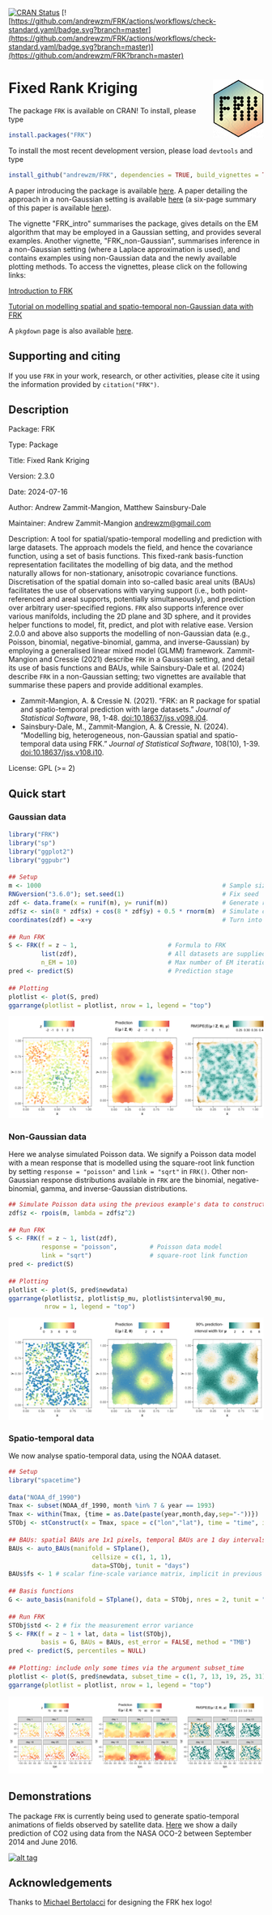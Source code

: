 <!-- [![Build Status](https://travis-ci.org/andrewzm/FRK.svg)](https://travis-ci.org/andrewzm/FRK)
[![codecov.io](https://codecov.io/github/andrewzm/FRK/coverage.svg?branch=master)](https://codecov.io/github/andrewzm/FRK?branch=master) -->

<!-- badges: start -->

<a href="https://cran.r-project.org/package=FRK"
class="FRK-release"><img
src="https://www.r-pkg.org/badges/version/FRK"
alt="CRAN Status" /></a>
[![https://github.com/andrewzm/FRK/actions/workflows/check-standard.yaml/badge.svg?branch=master](https://github.com/andrewzm/FRK/actions/workflows/check-standard.yaml/badge.svg?branch=master)](https://github.com/andrewzm/FRK?branch=master)

<!-- badges: end -->


# Fixed Rank Kriging <img align="right" width="100" src="https://github.com/andrewzm/FRK/blob/master/man/figures/FRK_logo2.png?raw=true">


The package `FRK` is available on CRAN! To install, please type

```r
install.packages("FRK")
```

To install the most recent development version, please load `devtools` and type

```r
install_github("andrewzm/FRK", dependencies = TRUE, build_vignettes = TRUE)
```

A paper introducing the package is available [here](https://www.jstatsoft.org/article/view/v098i04). A paper detailing the approach in a non-Gaussian setting is available [here](https://arxiv.org/abs/2110.02507) (a six-page summary of this paper is available [here](https://github.com/andrewzm/FRK/raw/master/FRKv2_6page.pdf)).

The vignette "FRK_intro" summarises the package, gives details on the EM algorithm that may be employed in a Gaussian setting, and provides several examples. Another vignette, "FRK_non-Gaussian", summarises inference in a non-Gaussian setting (where a Laplace approximation is used), and contains examples using non-Gaussian data and the newly available plotting methods. To access the vignettes, please click on the following links:

[Introduction to FRK](https://cran.r-project.org/web/packages/FRK/vignettes/FRK_intro.pdf)

[Tutorial on modelling spatial and spatio-temporal non-Gaussian data with FRK](https://cran.r-project.org/web/packages/FRK/vignettes/FRK_non-Gaussian.pdf)

 A `pkgdown` page is also available [here](https://andrewzm.github.io/FRK/).


## Supporting and citing

If you use `FRK` in your work, research, or other activities, please cite it using the information provided by `citation("FRK")`. 


Description
------------

Package: FRK

Type: Package

Title: Fixed Rank Kriging

Version: 2.3.0

Date: 2024-07-16

Author: Andrew Zammit-Mangion, Matthew Sainsbury-Dale

Maintainer: Andrew Zammit-Mangion <andrewzm@gmail.com>

Description: A tool for spatial/spatio-temporal modelling and prediction with large datasets. The approach models the field, and hence the covariance function, using a set of basis functions. This fixed-rank basis-function representation facilitates the modelling of big data, and the method naturally allows for non-stationary, anisotropic covariance functions. Discretisation of the spatial domain into so-called basic areal units (BAUs) facilitates the use of observations with varying support (i.e., both point-referenced and areal supports, potentially simultaneously), and prediction over arbitrary user-specified regions. `FRK` also supports inference over various manifolds, including the 2D plane and 3D sphere, and it provides helper functions to model, fit, predict, and plot with relative ease. Version 2.0.0 and above also supports the modelling of non-Gaussian data (e.g., Poisson, binomial, negative-binomial, gamma, and inverse-Gaussian) by employing a generalised linear mixed model (GLMM) framework.  Zammit-Mangion and Cressie (2021) describe `FRK` in a Gaussian setting, and detail its use of basis functions and BAUs, while Sainsbury-Dale et al. (2024) describe `FRK` in a non-Gaussian setting; two vignettes are available that summarise these papers and provide additional examples.

* Zammit-Mangion, A. & Cressie N. (2021). “FRK: an R package for spatial and spatio-temporal prediction with large datasets.” *Journal of Statistical Software*, 98, 1-48. [doi:10.18637/jss.v098.i04](doi:10.18637/jss.v098.i04).
* Sainsbury-Dale, M., Zammit-Mangion, A. & Cressie, N. (2024). “Modelling big, heterogeneous, non-Gaussian spatial and spatio-temporal data using FRK.” *Journal of Statistical Software*, 108(10), 1-39. [doi:10.18637/jss.v108.i10](doi:10.18637/jss.v108.i10).  


License: GPL (>= 2)


Quick start
------------

### Gaussian data


```r
library("FRK")
library("sp")
library("ggplot2")
library("ggpubr")

## Setup
m <- 1000                                                  # Sample size
RNGversion("3.6.0"); set.seed(1)                           # Fix seed
zdf <- data.frame(x = runif(m), y= runif(m))               # Generate random locs
zdf$z <- sin(8 * zdf$x) + cos(8 * zdf$y) + 0.5 * rnorm(m)  # Simulate data
coordinates(zdf) = ~x+y                                    # Turn into sp object

## Run FRK
S <- FRK(f = z ~ 1,                         # Formula to FRK
         list(zdf),                         # All datasets are supplied in list
         n_EM = 10)                         # Max number of EM iterations
pred <- predict(S)                          # Prediction stage

## Plotting
plotlist <- plot(S, pred)
ggarrange(plotlist = plotlist, nrow = 1, legend = "top")

```

<!---
ggsave(
  filename = "Gaussian_data.png", device = "png",
  width = 10, height = 4,
  path = "man/figures/"
)
--->

![(Left) Gaussian data. (Centre) Predictions. (Right) Standard errors.](https://github.com/andrewzm/FRK/blob/master/man/figures/Gaussian_data.png?raw=true)

### Non-Gaussian data

Here we analyse simulated Poisson data. We signify a Poisson data model with a mean response that is modelled using the square-root link function by setting `response = "poisson"` and `link = "sqrt"` in `FRK()`. Other non-Gaussian response distributions available in `FRK` are the binomial, negative-binomial, gamma, and inverse-Gaussian distributions.

```r
## Simulate Poisson data using the previous example's data to construct a mean
zdf$z <- rpois(m, lambda = zdf$z^2)

## Run FRK
S <- FRK(f = z ~ 1, list(zdf),                          
         response = "poisson",         # Poisson data model
         link = "sqrt")                # square-root link function
pred <- predict(S)                            

## Plotting
plotlist <- plot(S, pred$newdata)
ggarrange(plotlist$z, plotlist$p_mu, plotlist$interval90_mu,
          nrow = 1, legend = "top")

```    
<!---
ggsave(
  filename = "Poisson_data.png", device = "png",
  width = 10, height = 4,
  path = "man/figures/"
)
--->

![(Left) Poisson data. (Centre) Prediction of the mean response. (Right) Prediction interval width of the mean response.](https://github.com/andrewzm/FRK/blob/master/man/figures/Poisson_data.png?raw=true)


### Spatio-temporal data

We now analyse spatio-temporal data, using the NOAA dataset.

```r
## Setup
library("spacetime")

data("NOAA_df_1990")
Tmax <- subset(NOAA_df_1990, month %in% 7 & year == 1993)
Tmax <- within(Tmax, {time = as.Date(paste(year,month,day,sep="-"))})
STObj <- stConstruct(x = Tmax, space = c("lon","lat"), time = "time", interval = TRUE)

## BAUs: spatial BAUs are 1x1 pixels, temporal BAUs are 1 day intervals
BAUs <- auto_BAUs(manifold = STplane(),
                       cellsize = c(1, 1, 1),    
                       data=STObj, tunit = "days")
BAUs$fs <- 1 # scalar fine-scale variance matrix, implicit in previous examples

## Basis functions
G <- auto_basis(manifold = STplane(), data = STObj, nres = 2, tunit = "days")

## Run FRK
STObj$std <- 2 # fix the measurement error variance
S <- FRK(f = z ~ 1 + lat, data = list(STObj),
         basis = G, BAUs = BAUs, est_error = FALSE, method = "TMB")
pred <- predict(S, percentiles = NULL)

## Plotting: include only some times via the argument subset_time
plotlist <- plot(S, pred$newdata, subset_time = c(1, 7, 13, 19, 25, 31))
ggarrange(plotlist = plotlist, nrow = 1, legend = "top")
```

<!---
## Apply a labeller so the facet shows day x rather than just x
facet_names <- paste0("day ", unique(pred$newdata$t))
names(facet_names) <- unique(pred$newdata$t)
plotlist <- lapply(plotlist, function(gg) gg + facet_wrap(~t, labeller = as_labeller(facet_names)))

ggsave(
  ggarrange(plotlist = plotlist, nrow = 1, legend = "top"),
  filename = "ST_data.png", device = "png",
  width = 12.5, height = 3.8,
  path = "man/figures/"
)
--->

![(Left) Prediction of spatio-temporal process. (Right) Prediction interval width.](https://github.com/andrewzm/FRK/blob/master/man/figures/ST_data.png?raw=true)


[//]: # (Currently `FRK` is not installing on OSX with `build_vignettes=TRUE` as it fails to find `texi2dvi`. Set `build_vignettes=FALSE` to ensure installation. Then download the `.Rnw` file in the `vignettes` folder and compile the pdf file separately in `RStudio` with `knitr`. )


Demonstrations
--------------

The package `FRK` is currently being used to generate spatio-temporal animations of fields observed by satellite data. [Here](https://www.youtube.com/watch?v=_kPa8VoeSdM) we show a daily prediction of CO2 using data from the NASA OCO-2 between September 2014 and June 2016.

[![alt tag](https://img.youtube.com/vi/ENx4CIZdoQk/0.jpg)](https://www.youtube.com/watch?v=ENx4CIZdoQk)

Acknowledgements
--------------

Thanks to [Michael Bertolacci](https://mbertolacci.github.io/) for designing the FRK hex logo!
